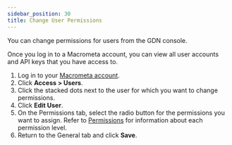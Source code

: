 ```yaml
---
sidebar_position: 30
title: Change User Permissions
---
```


You can change permissions for users from the GDN console.

Once you log in to a Macrometa account, you can view all user accounts and API keys that you have access to.

1. Log in to your [Macrometa account](https://auth-play.macrometa.io/).
1. Click **Access > Users**.
1. Click the stacked dots next to the user for which you want to change permissions.
1. Click **Edit User**.
1. On the Permissions tab, select the radio button for the permissions you want to assign. Refer to [Permissions](index.md) for information about each permission level.
1. Return to the General tab and click **Save**.
